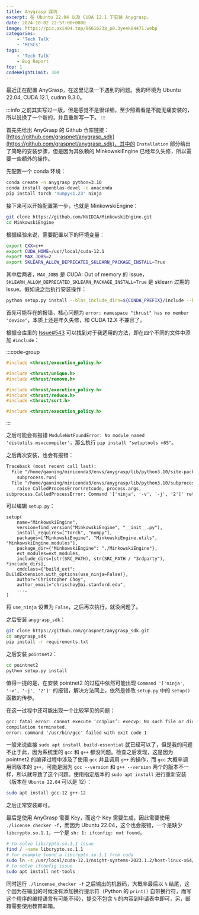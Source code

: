```yaml
---
title: Anygrasp 踩坑
excerpt: 在 Ubuntu 22.04 以及 CUDA 12.1 下安装 Anygrasp。
date: 2024-10-02 22:57:00+0800
image: https://pic.axi404.top/86616238_p0.3yeek84471.webp
categories:
    - 'Tech Talk'
    - 'MISCs'
tags:
    - 'Tech Talk'
    - Bug Report
top: 1
codeHeightLimit: 300
---
```


最近正在配置 AnyGrasp，在这里记录一下遇到的问题。我的环境为 Ubuntu 22.04, CUDA 12.1, cudnn 9.3.0。

:::info
之前其实写过一版，但是感觉不是很详细，至少照着看是不能无痛安装的，所以说换了一个新的，并且重新写一下。
:::

首先先给出 AnyGrasp 的 Github 仓库链接：[https://github.com/graspnet/anygrasp_sdk](https://github.com/graspnet/anygrasp_sdk)，其中的 `Installation` 部分给出了简略的安装步骤，但是因为其依赖的 MinkowskiEngine 已经年久失修，所以需要一些额外的操作。

先配置一个 conda 环境：

```bash
conda create -n anygrasp python=3.10
conda install openblas-devel -c anaconda
pip install torch 'numpy<1.23' ninja
```

接下来可以开始配置第一步，也就是 MinkowskiEngine：

```bash
git clone https://github.com/NVIDIA/MinkowskiEngine.git
cd MinkowskiEngine
```

根据经验来说，需要配置以下的环境变量：

```bash
export CXX=c++
export CUDA_HOME=/usr/local/cuda-12.1
export MAX_JOBS=2
export SKLEARN_ALLOW_DEPRECATED_SKLEARN_PACKAGE_INSTALL=True
```

其中后两者，`MAX_JOBS` 是 CUDA: Out of memory 的 Issue，`SKLEARN_ALLOW_DEPRECATED_SKLEARN_PACKAGE_INSTALL=True` 是 sklearn 过期的 Issue。假如说之后执行安装操作：

```bash
python setup.py install --blas_include_dirs=${CONDA_PREFIX}/include --blas=openblas 
```

首先可能存在的报错，核心问题为 `error: namespace "thrust" has no member "device"`，本质上还是年久失修，和 CUDA 12.X 不兼容了。

根据仓库里的 [Issue#543](https://github.com/NVIDIA/MinkowskiEngine/issues/543) 可以找到对于我适用的方法，即在四个不同的文件中添加 `#include`：

:::code-group
```cpp [src/convolution_kernel.cuh]
#include <thrust/execution_policy.h>
```
```cpp [src/coordinate_map_gpu.cu]
#include <thrust/unique.h>
#include <thrust/remove.h>
```
```cpp [src/spmm.cu]
#include <thrust/execution_policy.h>
#include <thrust/reduce.h> 
#include <thrust/sort.h>
```
```cpp [src/3rdparty/concurrent_unordered_map.cuh]
#include <thrust/execution_policy.h>
```
:::

之后可能会有报错 `ModuleNotFoundError: No module named 'distutils.msvccompiler'`，那么执行 `pip install "setuptools <65"`。

之后再次安装，也会有报错：

```txt
Traceback (most recent call last):
  File "/home/gaoning/miniconda3/envs/anygrasp/lib/python3.10/site-packages/torch/utils/cpp_extension.py", line 2105, in _run_ninja_build
    subprocess.run(
  File "/home/gaoning/miniconda3/envs/anygrasp/lib/python3.10/subprocess.py", line 526, in run
    raise CalledProcessError(retcode, process.args,
subprocess.CalledProcessError: Command '['ninja', '-v', '-j', '2']' returned non-zero exit status 1.
```

可以编辑 `setup.py`：

```python{9}
setup(
    name="MinkowskiEngine",
    version=find_version("MinkowskiEngine", "__init__.py"),
    install_requires=["torch", "numpy"],
    packages=["MinkowskiEngine", "MinkowskiEngine.utils", "MinkowskiEngine.modules"],
    package_dir={"MinkowskiEngine": "./MinkowskiEngine"},
    ext_modules=ext_modules,
    include_dirs=[str(SRC_PATH), str(SRC_PATH / "3rdparty"), *include_dirs],
    cmdclass={"build_ext": BuildExtension.with_options(use_ninja=False)},
    author="Christopher Choy",
    author_email="chrischoy@ai.stanford.edu",
    ...,
)

```

将 `use_ninja` 设置为 `False`，之后再次执行，就没问题了。

之后安装 `anygrasp_sdk`：

```bash
git clone https://github.com/graspnet/anygrasp_sdk.git
cd anygrasp_sdk
pip install -r requirements.txt
```

之后安装 `pointnet2`：

```bash
cd pointnet2
python setup.py install
```

值得一提的是，在安装 pointnet2 的过程中依然可能出现 `Command '['ninja', '-v', '-j', '2']'` 的报错，解决方法同上，依然是修改 `setup.py` 中的 `setup()` 函数的传参。

在这一过程中还可能出现一个比较罕见的问题：

```txt
gcc: fatal error: cannot execute ‘cc1plus’: execvp: No such file or directory
compilation terminated.
error: command '/usr/bin/gcc' failed with exit code 1
```

一般来说直接 `sudo apt install build-essential` 就已经可以了，但是我的问题不止于此，因为系统里的 `gcc` 和 `g++` 都没问题。检查之后发现，这是因为 pointnet2 的编译过程中涉及了使用 `gcc` 并且调用 `g++` 的操作，而 `gcc` 大概率调用同版本的 `g++`，可能是因为 `gcc --version` 和 `g++ --version` 两个的版本不一样，所以就导致了这个问题。使用指定版本的 `sudo apt install` 进行重新安装（版本在 `Ubuntu 22.04` 可以是 12）：

```bash
sudo apt install gcc-12 g++-12
```

之后正常安装即可。

最后是使用 AnyGrasp 需要 Key，而这个 Key 需要生成，因此需要使用 `./license_checker -f`，而因为 Ubuntu 22.04，这个也会报错，一个是缺少 `libcrypto.so.1.1`，一个是 `sh: 1: ifconfig: not found`。

```bash
# to solve libcrypto.so.1.1 issue
find / -name libcrypto.so.1.1
# for example found a libcrypto.so.1.1 from cuda
sudo ln -s /usr/local/cuda-12.1/nsight-systems-2023.1.2/host-linux-x64/libcrypto.so.1.1 /usr/lib/libcrypto.so.1.1
# to solve ifconfig issue
sudo apt install net-tools
```

同时运行 `./lincense_checker -f` 之后输出的机器码，大概率最后以 `%` 结尾，这个因为在输出的时候没有添加换行提示符（Python 的 `print()` 自带换行符，而写这个程序的编程语言有可能不带），提交不包含 `%` 的内容到申请表中即可，另，邮箱需要使用教育邮箱。
